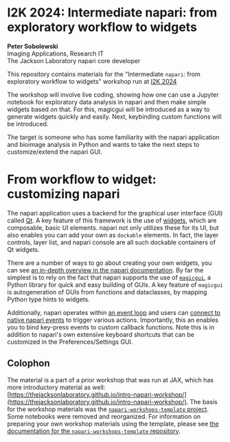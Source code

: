 # I2K 2024: Intermediate napari: from exploratory workflow to widgets

**Peter Sobolewski**  
Imaging Applications, Research IT  
The Jackson Laboratory 
napari core developer  


This repository contains materials for the "Intermediate `napari`: from exploratory workflow to widgets" workshop
run at [I2K 2024](https://events.humantechnopole.it/event/1/contributions/58/)

The workshop will involve live coding, showing how one can use a Jupyter notebook for exploratory data analysis in napari and then make simple widgets based on that. For this, magicgui will be introduced as a way to generate widgets quickly and easily. Next, keybinding custom functions will be introduced.

The target is someone who has some familiarity with the napari application and bioimage analysis in Python and wants to take the next steps to customize/extend the napari GUI. 

# From workflow to widget: customizing napari

The napari application uses a backend for the graphical user interface (GUI) called [Qt](https://doc.qt.io). A key feature of this framework is the use of [widgets](https://doc.qt.io/qt-6/qtwidgets-index.html), which are composable, basic UI elements. napari not only utilizes these for its UI, but also enables you can add your own as `dockable` elements. In fact, the layer controls, layer list, and napari console are all such dockable containers of Qt widgets.

There are a number of ways to go about creating your own widgets, you can see [an in-depth overview in the napari documentation](https://napari.org/dev/howtos/extending/magicgui.html). By far the simplest is to rely on the fact that napari supports the use of [`magicgui`](https://pyapp-kit.github.io/magicgui/), a Python library for quick and easy building of GUIs. A key feature of `magicgui` is autogeneration of GUIs from functions and dataclasses, by mapping Python type hints to widgets.

Additionally, napari operates within [an event loop](https://napari.org/stable/guides/event_loop.html#intro-to-event-loop) and users can [connect to native napari events](https://napari.org/stable/howtos/extending/connecting_events.html#hooking-up-your-own-events) to trigger various actions. Importantly, this an enables you to bind key-press events to custom callback functions. Note this is in addition to napari's own extensive keyboard shortcuts that can be customized in the Preferences/Settings GUI.



## Colophon

The material is a part of a prior workshop that was run at JAX, which has more introductory material as well: [https://thejacksonlaboratory.github.io/intro-napari-workshop/](https://thejacksonlaboratory.github.io/intro-napari-workshop/). The basis for the workshop materials was the [`napari-workshops-template` project](https://github.com/napari/napari-workshop-template). 
Some notebooks were removed and reorganized. For information on preparing your own workshop materials using the template, please see [the documentation for the `napari-workshops-template` repository](https://napari.org/napari-workshop-template/docs/build_your_workshop.html).

